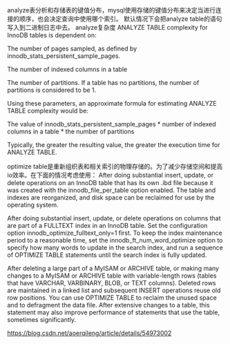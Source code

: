 analyze表分析和存储表的键值分布，mysql使用存储的键值分布来决定当进行连接的顺序，也会决定查询中使用哪个索引。 
 默认情况下会把analyze table的语句写入到二进制日志中去。 
 analyze复杂度 
 ANALYZE TABLE complexity for InnoDB tables is dependent on:

The number of pages sampled, as defined by innodb_stats_persistent_sample_pages.

The number of indexed columns in a table

The number of partitions. If a table has no partitions, the number of partitions is considered to be 1.

Using these parameters, an approximate formula for estimating ANALYZE TABLE complexity would be:

The value of innodb_stats_persistent_sample_pages * number of indexed columns in a table * the number of partitions

Typically, the greater the resulting value, the greater the execution time for ANALYZE TABLE.

optimize table是重新组织表和相关索引的物理存储的。为了减少存储空间和提高io效率。在下面的情况考虑使用： 
 After doing substantial insert, update, or delete operations on an  InnoDB table that has its own .ibd file because it was created with the  innodb_file_per_table option enabled. The table and indexes are  reorganized, and disk space can be reclaimed for use by the operating  system.

After doing substantial insert, update, or delete operations on  columns that are part of a FULLTEXT index in an InnoDB table. Set the  configuration option innodb_optimize_fulltext_only=1 first. To keep the  index maintenance period to a reasonable time, set the  innodb_ft_num_word_optimize option to specify how many words to update  in the search index, and run a sequence of OPTIMIZE TABLE statements  until the search index is fully updated.

After deleting a large part of a MyISAM or ARCHIVE table, or making  many changes to a MyISAM or ARCHIVE table with variable-length rows  (tables that have VARCHAR, VARBINARY, BLOB, or TEXT columns). Deleted  rows are maintained in a linked list and subsequent INSERT operations  reuse old row positions. You can use OPTIMIZE TABLE to reclaim the  unused space and to defragment the data file. After extensive changes to a table, this statement may also improve performance of statements that use the table, sometimes significantly.



https://blog.csdn.net/aoerqileng/article/details/54973002